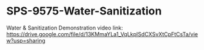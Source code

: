 # SPS-9575-Water-Sanitization
Water &amp; Sanitization
Demonstration video link:
https://drive.google.com/file/d/13KMmaYLa1_VqLkpISdCXSvXtCpFtCsTa/view?usp=sharing
